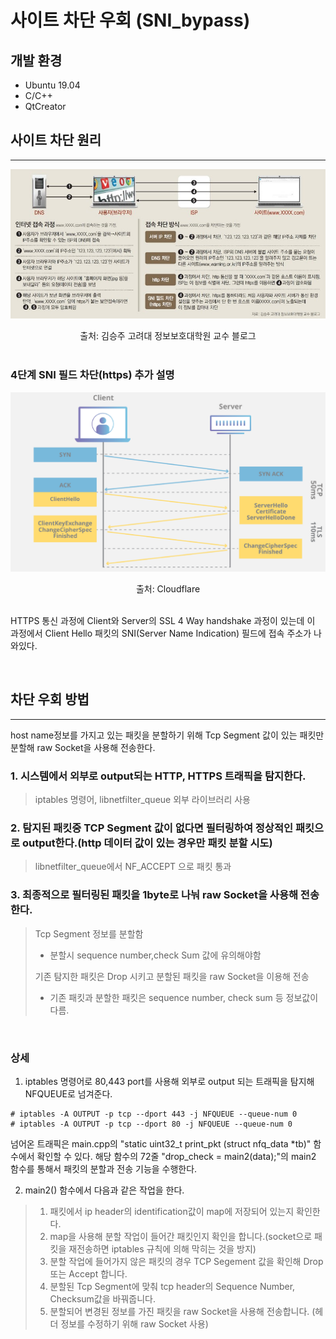 # 사이트 차단 우회 (SNI_bypass)

## 개발 환경
 - Ubuntu 19.04
 - C/C++
 - QtCreator

## 사이트 차단 원리
* * *
![img1](/img/img1.png)
<center> 출처: 김승주 고려대 정보보호대학원 교수 블로그 </center>
<!--
https://planet-0104.tistory.com/7
-->
<br>

### 4단계 SNI 필드 차단(https) 추가 설명 

![img2](/img/img2.png)
<center> 출처: Cloudflare </center>
<!--
https://www.cloudflare.com/ko-kr/learning/ssl/what-happens-in-a-tls-handshake/
 -->
<br>

HTTPS 통신 과정에 Client와 Server의 SSL 4 Way handshake 과정이 있는데 이 과정에서 Client Hello 패킷의 SNI(Server Name Indication) 필드에 접속 주소가 나와있다.

<br>

## 차단 우회 방법
* * *

host name정보를 가지고 있는 패킷을 분할하기 위해 Tcp Segment 값이 있는 패킷만 분할해 raw Socket을 사용해 전송한다. 

### 1. 시스템에서 외부로 output되는 HTTP, HTTPS 트래픽을 탐지한다.
> iptables 명령어, libnetfilter_queue 외부 라이브러리 사용
### 2. 탐지된 패킷중 TCP Segment 값이 없다면 필터링하여 정상적인 패킷으로 output한다.(http 데이터 값이 있는 경우만 패킷 분할 시도)
> libnetfilter_queue에서 NF_ACCEPT 으로 패킷 통과
### 3. 최종적으로 필터링된 패킷을 1byte로 나눠 raw Socket을 사용해 전송한다. 
> Tcp Segment 정보를 분할함
> - 분할시 sequence number,check Sum 값에 유의해야함
>
> 기존 탐지한 패킷은 Drop 시키고 분할된 패킷을 raw Socket을 이용해 전송
> - 기존 패킷과 분할한 패킷은 sequence number, check sum 등 정보값이 다름.

<br>

### 상세 


1. iptables 명령어로 80,443 port를 사용해 외부로 output 되는 트래픽을 탐지해 NFQUEUE로 넘겨준다.
```
# iptables -A OUTPUT -p tcp --dport 443 -j NFQUEUE --queue-num 0
# iptables -A OUTPUT -p tcp --dport 80 -j NFQUEUE --queue-num 0
```
넘어온 트래픽은 main.cpp의 "static uint32_t print_pkt (struct nfq_data *tb)" 함수에서 확인할 수 있다. 해당 함수의 72줄 "drop_check = main2(data);"의 main2 함수를 통해서 패킷의 분할과 전송 기능을 수행한다. 

2. main2() 함수에서 다음과 같은 작업을 한다.
> 1. 패킷에서 ip header의 identification값이 map에 저장되어 있는지 확인한다.
> 2. map을 사용해 분할 작업이 들어간 패킷인지 확인을 합니다.(socket으로 패킷을 재전송하면 iptables 규칙에 의해 막히는 것을 방지)
> 3. 분할 작업에 들어가지 않은 패킷의 경우 TCP Segement 값을 확인해 Drop 또는 Accept 합니다.
> 4. 분할된 Tcp Segment에 맞춰 tcp header의 Sequence Number, Checksum값을 바꿔줍니다. 
> 5. 분할되어 변경된 정보를 가진 패킷을 raw Socket을 사용해 전송합니다.
> (헤더 정보를 수정하기 위해 raw Socket 사용)